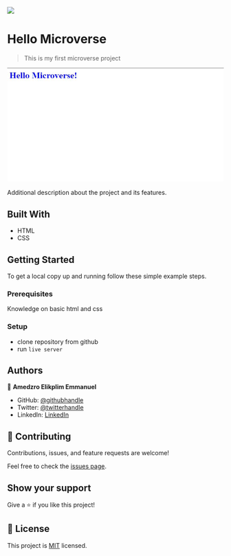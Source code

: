 ![](https://img.shields.io/badge/Microverse-blueviolet)

# Hello Microverse

> This is my first microverse project

![screenshot](./app_screenshot.JPG)

Additional description about the project and its features.

## Built With

- HTML
- CSS

## Getting Started

To get a local copy up and running follow these simple example steps.

### Prerequisites
Knowledge on basic html and css

### Setup
- clone repository from github
- run `live server`

## Authors

👤 **Amedzro Elikplim Emmanuel**

- GitHub: [@githubhandle](https://github.com/Amedzro-Elikplim)
- Twitter: [@twitterhandle](https://twitter.com/Amedzro-Elikplim)
- LinkedIn: [LinkedIn](https://www.linkedin.com/in/amedzro-emmanuel-elikplim/)


## 🤝 Contributing

Contributions, issues, and feature requests are welcome!

Feel free to check the [issues page](../../issues/).

## Show your support

Give a ⭐️ if you like this project!

## 📝 License

This project is [MIT](./MIT.md) licensed.
